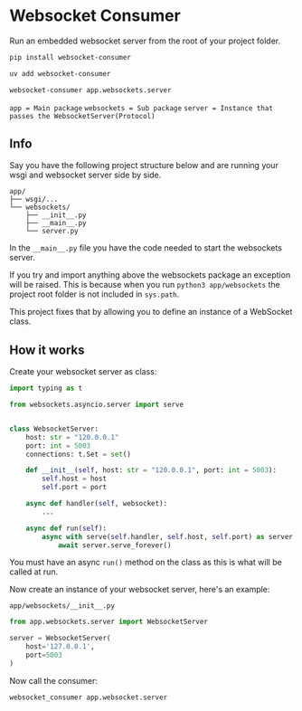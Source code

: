 # Websocket Consumer

Run an embedded websocket server from the root of your project folder.

```bash
pip install websocket-consumer
```
```bash
uv add websocket-consumer
```

```bash
websocket-consumer app.websockets.server
```

`app = Main package`
`websockets = Sub package`
`server = Instance that passes the WebsocketServer(Protocol)`

## Info

Say you have the following project structure below and are running your wsgi 
and websocket server side by side.

```
app/
├── wsgi/...
└── websockets/
    ├── __init__.py
    ├── __main__.py
    └── server.py
```

In the `__main__.py` file you have the code needed to start the websockets 
server.

If you try and import anything above the websockets package an exception 
will be raised. This is because when you run `python3 app/websockets` the 
project root folder is not included in `sys.path`. 

This project fixes that by allowing you to define an instance of a 
WebSocket class.

## How it works

Create your websocket server as class:

```python
import typing as t

from websockets.asyncio.server import serve


class WebsocketServer:
    host: str = "120.0.0.1"
    port: int = 5003
    connections: t.Set = set()

    def __init__(self, host: str = "120.0.0.1", port: int = 5003):
        self.host = host
        self.port = port

    async def handler(self, websocket):
        ...

    async def run(self):
        async with serve(self.handler, self.host, self.port) as server:
            await server.serve_forever()
```

You must have an async `run()` method on the class as this is what will be 
called at run.

Now create an instance of your websocket server, here's an example:

`app/websockets/__init__.py`
```python
from app.websockets.server import WebsocketServer

server = WebsocketServer(
    host='127.0.0.1',
    port=5003
)
```

Now call the consumer:

```bash
websocket_consumer app.websocket.server
```
